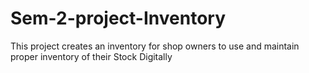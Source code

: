 # Sem-2-project-Inventory
This project creates an inventory for shop owners to use and maintain proper inventory of their Stock Digitally
